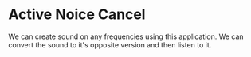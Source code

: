 # Active Noice Cancel
We can create sound on any frequencies using this application. We can convert the sound to it's opposite version and then listen to it.
